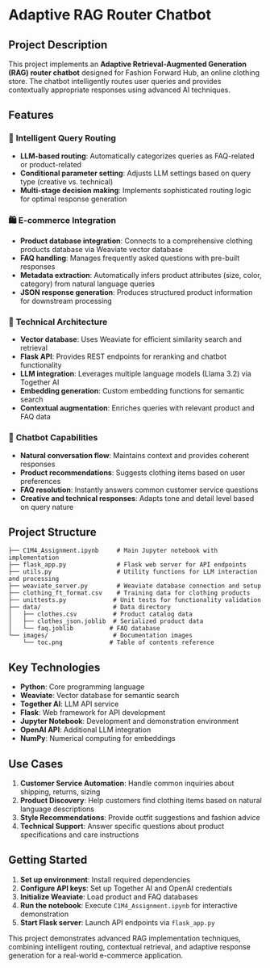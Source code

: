 # Adaptive RAG Router Chatbot

## Project Description

This project implements an **Adaptive Retrieval-Augmented Generation (RAG) router chatbot** designed for Fashion Forward Hub, an online clothing store. The chatbot intelligently routes user queries and provides contextually appropriate responses using advanced AI techniques.

## Features

### 🧠 **Intelligent Query Routing**
- **LLM-based routing**: Automatically categorizes queries as FAQ-related or product-related
- **Conditional parameter setting**: Adjusts LLM settings based on query type (creative vs. technical)
- **Multi-stage decision making**: Implements sophisticated routing logic for optimal response generation

### 🛍️ **E-commerce Integration**
- **Product database integration**: Connects to a comprehensive clothing products database via Weaviate vector database
- **FAQ handling**: Manages frequently asked questions with pre-built responses
- **Metadata extraction**: Automatically infers product attributes (size, color, category) from natural language queries
- **JSON response generation**: Produces structured product information for downstream processing

### 🔧 **Technical Architecture**
- **Vector database**: Uses Weaviate for efficient similarity search and retrieval
- **Flask API**: Provides REST endpoints for reranking and chatbot functionality
- **LLM integration**: Leverages multiple language models (Llama 3.2) via Together AI
- **Embedding generation**: Custom embedding functions for semantic search
- **Contextual augmentation**: Enriches queries with relevant product and FAQ data

### 🤖 **Chatbot Capabilities**
- **Natural conversation flow**: Maintains context and provides coherent responses
- **Product recommendations**: Suggests clothing items based on user preferences
- **FAQ resolution**: Instantly answers common customer service questions
- **Creative and technical responses**: Adapts tone and detail level based on query nature

## Project Structure

```
├── C1M4_Assignment.ipynb     # Main Jupyter notebook with implementation
├── flask_app.py              # Flask web server for API endpoints
├── utils.py                  # Utility functions for LLM interaction and processing
├── weaviate_server.py        # Weaviate database connection and setup
├── clothing_ft_format.csv    # Training data for clothing products
├── unittests.py             # Unit tests for functionality validation
├── data/                    # Data directory
│   ├── clothes.csv          # Product catalog data
│   ├── clothes_json.joblib  # Serialized product data
│   └── faq.joblib          # FAQ database
└── images/                  # Documentation images
    └── toc.png             # Table of contents reference
```

## Key Technologies

- **Python**: Core programming language
- **Weaviate**: Vector database for semantic search
- **Together AI**: LLM API service
- **Flask**: Web framework for API development
- **Jupyter Notebook**: Development and demonstration environment
- **OpenAI API**: Additional LLM integration
- **NumPy**: Numerical computing for embeddings

## Use Cases

1. **Customer Service Automation**: Handle common inquiries about shipping, returns, sizing
2. **Product Discovery**: Help customers find clothing items based on natural language descriptions
3. **Style Recommendations**: Provide outfit suggestions and fashion advice
4. **Technical Support**: Answer specific questions about product specifications and care instructions

## Getting Started

1. **Set up environment**: Install required dependencies
2. **Configure API keys**: Set up Together AI and OpenAI credentials
3. **Initialize Weaviate**: Load product and FAQ databases
4. **Run the notebook**: Execute `C1M4_Assignment.ipynb` for interactive demonstration
5. **Start Flask server**: Launch API endpoints via `flask_app.py`

This project demonstrates advanced RAG implementation techniques, combining intelligent routing, contextual retrieval, and adaptive response generation for a real-world e-commerce application.